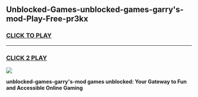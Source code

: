 
## Unblocked-Games-unblocked-games-garry's-mod-Play-Free-pr3kx
<h3>
<a href="https://premium76.site?title=unblocked-games-garry's-mod&ref=19M">CLICK TO PLAY</a></h3>
<hr>

<h3>
<a href="https://premium76.site?title=unblocked-games-garry's-mod&ref=19M">CLICK 2 PLAY</a>
  
</h3>

<a href="https://premium76.site?title=unblocked-games-garry's-mod&ref=19M"><img src="https://clearcache.store/games.png"></a>


**unblocked-games-garry's-mod games unblocked: Your Gateway to Fun and Accessible Online Gaming**
